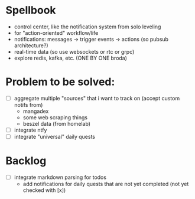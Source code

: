 # Spellbook

- control center, like the notification system from solo leveling  
- for "action-oriented" workflow/life
- notifications: messages -> trigger events -> actions (so pubsub architecture?)
- real-time data (so use websockets or rtc or grpc)
- explore redis, kafka, etc. (ONE BY ONE broda)

# Problem to be solved:

- [ ] aggregate multiple "sources" that i want to track on (accept custom notifs from)
    - mangadex
    - some web scraping things
    - beszel data (from homelab)
- [ ] integrate ntfy
- [ ] integrate "universal" daily quests

# Backlog

- [ ] integrate markdown parsing for todos
    - add notifications for daily quests that are not yet completed (not yet checked with [x])
